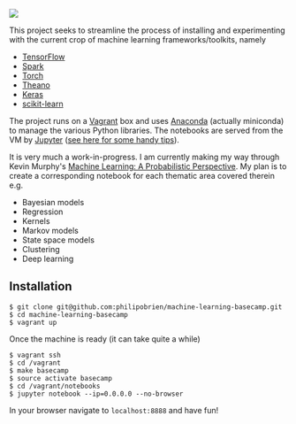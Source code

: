 ![](http://i.imgur.com/yUImhCcm.jpg)

This project seeks to streamline the process of installing and experimenting with the current crop of machine learning frameworks/toolkits, namely

* [TensorFlow](https://www.tensorflow.org/)
* [Spark](http://spark.apache.org/)
* [Torch](http://torch.ch/)
* [Theano](http://deeplearning.net/software/theano/)
* [Keras](https://keras.io/)
* [scikit-learn](http://scikit-learn.org/stable/)

The project runs on a [Vagrant](https://www.vagrantup.com/) box and uses [Anaconda](http://conda.pydata.org/miniconda.html) (actually miniconda) to manage the various Python libraries. The notebooks are served from the VM by [Jupyter](http://jupyter.org/) ([see here for some handy tips](https://www.dataquest.io/blog/jupyter-notebook-tips-tricks-shortcuts/?utm_source=Dataquest+Blog+Subscribers&utm_campaign=e36b87eeed-Blog_Post_2016_10_12_Jupyter_Tips&utm_medium=email&utm_term=0_9436fa3dc8-e36b87eeed-150780557)).

It is very much a work-in-progress. I am currently making my way through Kevin Murphy's [Machine Learning: A Probabilistic Perspective](https://www.amazon.co.uk/Machine-Learning-Probabilistic-Perspective-Computation/dp/0262018020/ref=sr_1_3?ie=UTF8&qid=1476201367&sr=8-3&keywords=machine+learning). My plan is to create a corresponding notebook for each thematic area covered therein e.g.

* Bayesian models
* Regression
* Kernels
* Markov models
* State space models
* Clustering
* Deep learning


## Installation
```
$ git clone git@github.com:philipobrien/machine-learning-basecamp.git
$ cd machine-learning-basecamp
$ vagrant up
```

Once the machine is ready (it can take quite a while)
```
$ vagrant ssh
$ cd /vagrant
$ make basecamp
$ source activate basecamp
$ cd /vagrant/notebooks
$ jupyter notebook --ip=0.0.0.0 --no-browser
```

In your browser navigate to `localhost:8888` and have fun!
